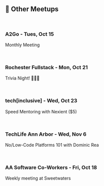 ## 🤝 Other Meetups
<br/>

### A2Go - Tues, Oct 15
Monthly Meeting

<br/>

### Rochester Fullstack - Mon, Oct 21
Trivia Night! 🤔💡🧠

<br/>

### tech[inclusive] - Wed, Oct 23
Speed Mentoring with Nexient ($5)

<br/>

### TechLife Ann Arbor - Wed, Nov 6
No/Low-Code Platforms 101 with Dominic Rea

<br/>

### AA Software Co-Workers - Fri, Oct 18
Weekly meeting at Sweetwaters

<br/>
